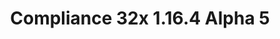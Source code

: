 ---
title: Compliance 32x 1.16.4 Alpha 5
permalink: /article/compliance32x/1_16_4%20Alpha%205
comments: true
comments-id: 1.16.4-32x-Alpha-5
header-img: article/compliance32x/1.16.4 Alpha 5.png

long_text: Wow, 2020 was a wild ride, wasn't it? Let's kick off 2021 the right way, with a brand new Compliance Alpha! This time around, after the Christmas break, we're bringing you a double-size update. We've added and improved many textures, including the villager, dirt and more. (And if you've noticed a suspicious lack of previously-added 1.17 textures, you would be correct. These have been moved to a separate branch on GitHub and will be properly released once we port the pack to other versions.) <br><br> <strong>DISCLAIMER:</strong> As indicated by the Alpha tag, this version is very work-in-progress, and as such contains some placeholder textures. It is not the final look of the pack; many textures will have to be edited to match the general stylistic direction of the pack. <br><br> Stay tuned for future updates!

changelog:
  - Alpha 2:
    - Added:
      - Blocks:
        - barrel top (Hozz)
      - Items:
        - bread (Deborn)
        - bundles (Deborn)
        - nether star (Derp)
        - netherite ingot (Derp)
        - iron nugget (Pomik108 & ProstoProstoChelovek)
        - beef (Derp)
        - elytra (Derp)
        - sea pickle (Derp)
        - wheat seeds (Derp)
        - spawn egg (ProstoProstoChelovek)
        - wheat (Hozz & Derp)
      - Entities:
        - all villager types (Saarlodrie_)
        - villager professions (Saarlodrie_)
      - Gui:
        - Mojang Studios (verisimal)
      - Misc:
        - unknown pack (verisimal)
        - pumpkinblur (verisimal)
      - Environment:
        - end sky (verisimal)
        - sun (verisimal)
      - Mob effects:
        - water breathing (verisimal)
        - jump boost (verisimal)
      - Particles:
        - explosions (Derp)
        - soul particles (Derp)
        - sparkle particles (Derp)
        - glitter particles (Derp)
        - spell particles (Derp)
        - critical hit (Derp)
        - footprint (verisimal)
        - and many more (Derp)
    - Changed:
      - Blocks:
        - nether wart block (Alexsor)
        - warped wart block (Alexsor)
        - sponge (Alexsor)
        - wet sponge (Alexsor)
        - destroy stages (Tekayo)
        - barrel top open (Hozz)
      - Items:
        - amethyst shard (Deborn)
        - campfires (Nyodex)
        - shulker shell (Deborn)
        - white dye (Deborn)
        - end crystal (CLtheman1)
        - tipped arrow base (Po3stell3d)
        - spectral arrow (Po3stell3d)
        - mutton (Derp)
        - cooked mutton (Derp)
        - spyglass (Cryptogenic)
        - emerald (Derp)
        - empty armor slot chestplate (Ender FabriXd)
        - cookie (Alexsor)
        - brewing stand (Po3stell3d)
        - broken elytra (Derp)
        - all clocks (verisimal & Po3stell3d)
        - clay ball (Alexsor)
        - flint and steel (Derp)
      - Armor:
        - netherite layer 2 (FabriXd & BellPepperBrian)
      - Gui:
        - icons (Alexsor)
      - Particles:
        - angry (Derp)
      - Font:
        - accented (Hozz)
        - ascii (Hozz)
        - nonlatin_european (Hozz)
  - Alpha 3:
    - Added:
      - Blocks:
        - Glass and Stained Glass CTM (ewanhowell5195)
        - Sculk Sensor (ProstoProstoChelovek)
        - Fletching Table Front (Nyodex)
      - Items:
        - Rotten Flesh (Alexsor)
        - Kelp (Derp)
        - Compass (Po3stell3d)
      - Entities:
        - Enderman (Alexsor)
      - Particles:
        - Flash (Derp)
        - Vibration (ProstoProstoChelovek)
      - Misc:
        - Unknown Server (verisimal)
        - Spyglass Scope (Po3stell3d)
    - Changed:
      - Blocks:
        - Grass Block Top (Hozz)
        - Farmland (Hozz, Pomik108)
        - Brain Coral Block and Fan (Alexsor)
        - Horn Coral Block (Alexsor)
        - Item Frame (Nyodex)
        - Fletching Table Side (Nyodex)
        - Barrel (Nyodex)
        - Lava (Hozz)
        - Calcite (THEMAISON)
      - Items:
        - Iron and Gold Ingot (Mr. Kirby 48)
        - Shears (Derp)
        - Sugar, Redstone and Glowstone Dust (Derp)
        - Shovels (Mr. Kirby 48)
        - Chestplates (FabriXd)
        - Hoes (Mr. Kirby 48)
      - GUI:
        - Container GUI and more (THEMAISON)
        - GUI Hearts, Bubbles and Armour (Alexsor, verisimal)
  - Alpha 4:
    - Added:
      - Blocks:
        - Dark Prismarine (Nyodex)
        - Powder Snow (okDiamond)
        - Diamond Ore (Cyberization)
        - Iron Ore (Cyberization)
        - Birch Log Top (Cyberization)
        - Bell block (zen, Mr. Kirby 48)
      - Entities:
        - Bell (zen)
    - Changed:
      - Blocks:
        - Barrel Side (Nyodex)
        - Acacia Log (Alexsor)
        - Birch Log Side (Alexsor)
        - Dark Oak Log (Alexsor)
        - Oak Log (Alexsor)
        - Spruce Log (Alexsor)
        - Jungle Log Top (Alexsor)
        - Red Mushroom (Alexsor)
        - Brown Mushroom (Alexsor)
      - Items:
        - Empty Armour Slot – Chestplate (FabriXd)
  - Alpha 5:
    - Added:
      - Entities:
        - Zombie Villager Types (Saarlordrie_)
        - Villager Base Texture (Saarlordrie_)
        - Arrow (Snorb, BellPepperBrian)
        - Villager Profession Levels (ProstoChelovek)
        - Arrow Projectiles (Snorb)
        - Christmas Chests (ProstoChelovek)
      - Items:
        - Nautilus Shell (ConnerMiner)
        - Feather (Alexsor)
        - Sweet Berries (Alexsor)
      - Blocks:
        - Sea Pickle (Pythagoras_314)
        - Spawner (Tekayo)
        - Sea Lantern (Pythagoras_314)
        - All kinds of Tube Coral (Alexsor)
        - Scaffolding (Pythagoras_314)
        - Crying Obsidian (Tekayo, JogurciQ)
        - Polished Basalt Side (Pythagoras_314)
      - Mob Effects:
        - Hero of the Village (ProstoChelovek)
      - Misc:
        - Enchanted Item Glint (Alexsor)
      - GUI:
        - Title Screen Panorama (Verisimal, Pomik108)
    - Changed:
      - Blocks:
        - Dirt and variants (Pomik108, Po3stell3d)
        - Emerald Block (Harag0n)
        - Iron Door (Harag0n)
        - Bedrock (Pomik108)
        - Anvil (Pythagoras_314)
        - Dried Kelp (Alexsor)
        - Dead Bush (Alexsor)
        - Sweet Berry Bush (Alexsor)
        - Crimson and Warped Stem Side (FHLX)
      - Entities:
        - Evoker Fangs (Saarlordrie_)
        - Vex (Saarlordrie_)
        - Witch (Saarlordrie_)
      - Items:
        - Wheat Seeds (Alexsor)
      - GUI:
        - Hotbar Bubble Pop (BellPepperBrian)
    - Fixed:
      - Items:
        - Tipped Arrow (Po3stell3d)
  - Alpha 5:
    - Added:
      - Entities:
        - Zombie Villager Types (Saarlordrie_)
        - Villager Base Texture (Saarlordrie_)
        - Arrow (Snorb, BellPepperBrian)
        - Villager Profession Levels (ProstoChelovek)
        - Arrow Projectiles (Snorb)
        - Christmas Chests (ProstoChelovek)
      - Items:
        - Nautilus Shell (ConnerMiner)
        - Feather (Alexsor)
        - Sweet Berries (Alexsor)
      - Blocks:
        - Sea Pickle (Pythagoras_314)
        - Spawner (Tekayo)
        - Sea Lantern (Pythagoras_314)
        - All kinds of Tube Coral (Alexsor)
        - Scaffolding (Pythagoras_314)
        - Crying Obsidian (Tekayo, JogurciQ)
        - Polished Basalt Side (Pythagoras_314)
      - Mob Effects:
        - Hero of the Village (ProstoChelovek)
      - Misc:
        - Enchanted Item Glint (Alexsor)
      - GUI:
        - Title Screen Panorama (Verisimal, Pomik108)
    - Changed:
      - Blocks:
        - Dirt and variants (Pomik108, Po3stell3d)
        - Emerald Block (Harag0n)
        - Iron Door (Harag0n)
        - Bedrock (Pomik108)
        - Anvil (Pythagoras_314)
        - Dried Kelp (Alexsor)
        - Dead Bush (Alexsor)
        - Sweet Berry Bush (Alexsor)
        - Crimson and Warped Stem Side (FHLX)
      - Entities:
        - Evoker Fangs (Saarlordrie_)
        - Vex (Saarlordrie_)
        - Witch (Saarlordrie_)
      - Items:
        - Wheat Seeds (Alexsor)
      - GUI:
        - Hotbar Bubble Pop (BellPepperBrian)
    - Fixed:
      - Items:
        - Tipped Arrow (Po3stell3d)

download:
  - Alpha 5 - 1.16.4:
    - https://github.com/Compliance-Resource-Pack/Resource-Pack-32x/releases/download/alpha-5/Compliance-32x-Alpha-5.zip

---